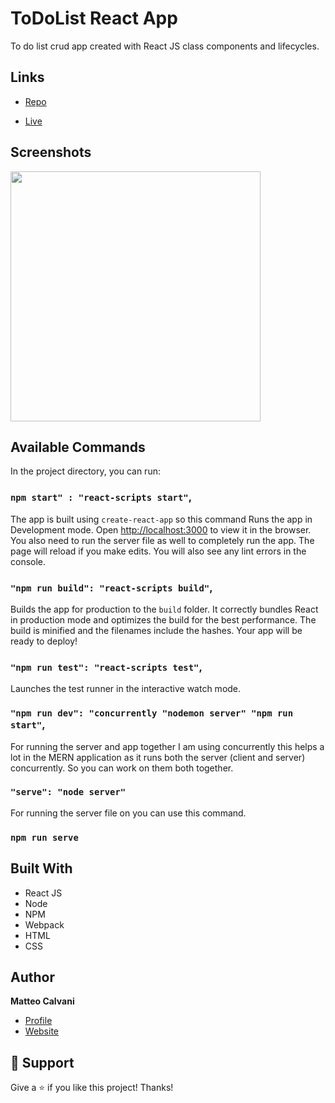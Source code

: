 # ToDoList React App

<p>To do list crud app created with React JS class components and lifecycles.</p>

## Links

- [Repo](https://github.com/1987mat/ToDoList_ReactJS 'Repo')

- [Live](https://1987mat.github.io/ToDoList_ReactJS 'Live View')

## Screenshots

<img src="https://user-images.githubusercontent.com/64235918/194169903-8db7af8d-1c24-4b1d-876a-5c7318a6d7d7.png" width="400"/>

## Available Commands

In the project directory, you can run:

### `npm start" : "react-scripts start"`,

The app is built using `create-react-app` so this command Runs the app in Development mode. Open [http://localhost:3000](http://localhost:3000) to view it in the browser. You also need to run the server file as well to completely run the app. The page will reload if you make edits.
You will also see any lint errors in the console.

### `"npm run build": "react-scripts build"`,

Builds the app for production to the `build` folder. It correctly bundles React in production mode and optimizes the build for the best performance. The build is minified and the filenames include the hashes. Your app will be ready to deploy!

### `"npm run test": "react-scripts test"`,

Launches the test runner in the interactive watch mode.

### `"npm run dev": "concurrently "nodemon server" "npm run start"`,

For running the server and app together I am using concurrently this helps a lot in the MERN application as it runs both the server (client and server) concurrently. So you can work on them both together.

### `"serve": "node server"`

For running the server file on you can use this command.

### `npm run serve`

## Built With

- React JS
- Node
- NPM
- Webpack
- HTML
- CSS

## Author

**Matteo Calvani**

- [Profile](https://github.com/1987mat 'Matteo Calvani')
- [Website]("Welcome")

## 🤝 Support

Give a ⭐️ if you like this project! Thanks!

